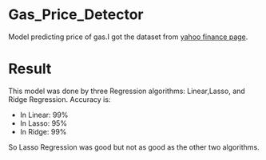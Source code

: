 # Gas_Price_Detector
Model predicting price of gas.I got the dataset from [yahoo finance page](https://finance.yahoo.com/).

# **Result**
This model was done by three Regression algorithms: Linear,Lasso, and Ridge Regression. Accuracy is:
- In Linear: 99%
- In Lasso: 95%
- In Ridge: 99%

So Lasso Regression was good but not as good as the other two algorithms.
